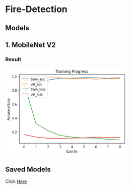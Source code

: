# Fire-Detection

## Models

## 1. MobileNet V2
### Result
<img src="assets/mobilenet_v2_result.png">


## Saved Models
Click [Here](http://bit.ly/Fire-Detection-Models)
